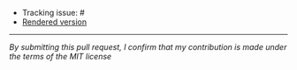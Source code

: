 * Tracking issue: #
* [Rendered version](/UCLA-Creative-Labs/cl-rfcs/tree/my-branch/text/xxxx.md)

---

_By submitting this pull request, I confirm that my contribution is made under
the terms of the MIT license_
